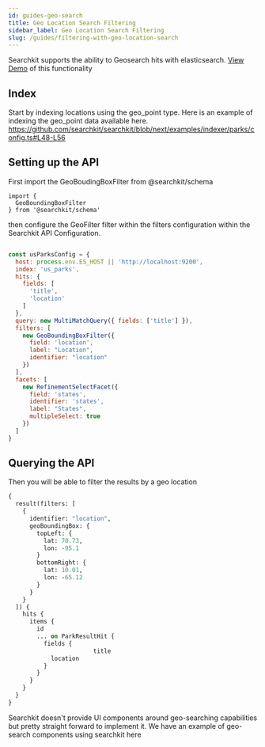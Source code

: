 ```yaml
---
id: guides-geo-search
title: Geo Location Search Filtering
sidebar_label: Geo Location Search Filtering
slug: /guides/filtering-with-geo-location-search
---
```


Searchkit supports the ability to Geosearch hits with elasticsearch. [View Demo](https://demo.searchkit.co/us-parks) of this functionality 

## Index
Start by indexing locations using the geo_point type. Here is an example of indexing the geo_point data available here. https://github.com/searchkit/searchkit/blob/next/examples/indexer/parks/config.ts#L48-L56

## Setting up the API
First import the GeoBoudingBoxFilter from @searchkit/schema

```javascipt
import {
  GeoBoundingBoxFilter
} from '@searchkit/schema'
```

then configure the GeoFilter filter within the filters configuration within the Searchkit API Configuration.

```javascript

const usParksConfig = {
  host: process.env.ES_HOST || 'http://localhost:9200',
  index: 'us_parks',
  hits: {
    fields: [
      'title',
      'location'
    ]
  },
  query: new MultiMatchQuery({ fields: ['title'] }),
  filters: [
    new GeoBoundingBoxFilter({
      field: 'location',
      label: "Location",
      identifier: "location"
    })
  ],
  facets: [
    new RefinementSelectFacet({
      field: 'states',
      identifier: 'states',
      label: "States",
      multipleSelect: true
    })
  ]
}
```

## Querying the API

Then you will be able to filter the results by a geo location

```graphql
{
  result(filters: [
    {
      identifier: "location",
      geoBoundingBox: {
        topLeft: {
          lat: 70.73,
          lon: -95.1
        }
        bottomRight: {
          lat: 10.01,
          lon: -65.12
        }
      }
    }
  ]) {
    hits {
      items {
        id
        ... on ParkResultHit {
          fields {
						title
            location
          }
        }
      }
    }
  }
}
```

Searchkit doesn't provide UI components around geo-searching capabilities but pretty straight forward to implement it. We have an example of geo-search components using searchkit here





